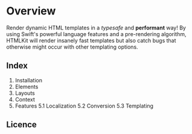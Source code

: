 # Overview

Render dynamic HTML templates in a *typesafe* and **performant** way!
By using Swift's powerful language features and a pre-rendering algorithm, HTMLKit will render insanely fast templates but also catch bugs that otherwise might occur with other templating options.

## Index
1. Installation
2. Elements
3. Layouts
4. Context
5. Features
5.1 Localization
5.2 Conversion
5.3 Templating

## Licence
